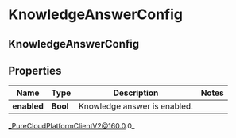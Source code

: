 # KnowledgeAnswerConfig

## KnowledgeAnswerConfig

## Properties

|Name | Type | Description | Notes|
|------------ | ------------- | ------------- | -------------|
| **enabled** | **Bool** | Knowledge answer is enabled. | |



_PureCloudPlatformClientV2@160.0.0_
